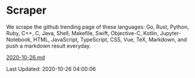 # Scraper

We scrape the github trending page of these languages: Go, Rust, Python, Ruby, C++, C, Java, Shell, Makefile, Swift, Objective-C, Kotlin, Jupyter-Notebook, HTML, JavaScript, TypeScript, CSS, Vue, TeX, Markdown, and push a markdown result everyday.

[2020-10-26.md](https://github.com/yangwenmai/github-trending-backup/blob/master/2020-10-26.md)

Last Updated: 2020-10-26 04:00:06